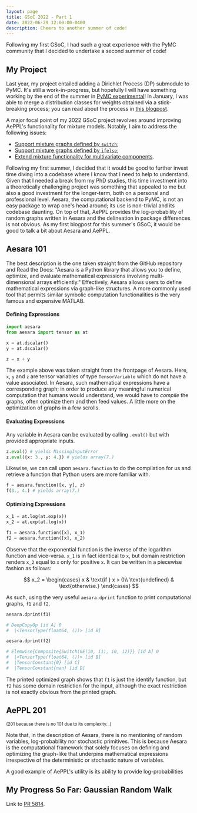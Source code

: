 ```yaml
---
layout: page
title: GSoC 2022 - Part 1
date: 2022-06-29 12:00:00-0400
description: Cheers to another summer of code!
---
```


Following my first GSoC, I had such a great experience with the PyMC community that I decided to undertake a second summer of code!

## **My Project**

Last year, my project entailed adding a Dirichlet Process (DP) submodule to PyMC. It's still a work-in-progress, but hopefully I will have something working by the end of the summer in [PyMC experimental](https://github.com/pymc-devs/pymc-experimental)! In January, I was able to merge a distribution classes for weights obtained via a stick-breaking process; you can read about the process in [this blogpost](https://larrydong.com/gsoc/stickbreakingweights/).

A major focal point of my 2022 GSoC project revolves around improving AePPL's functionality for mixture models. Notably, I aim to address the following issues:

- [Support mixture graphs defined by `switch`](https://github.com/aesara-devs/aeppl/issues/77);
- [Support mixture graphs defined by `ifelse`](https://github.com/aesara-devs/aeppl/issues/76);
- [Extend mixture functionality for multivariate components](https://github.com/aesara-devs/aeppl/issues/106).

Following my first summer, I decided that it would be good to further invest time diving into a codebase where I know that I need to help to understand. Given that I needed a break from my PhD studies, this time investment into a theoretically challenging project was something that appealed to me but also a good investment for the longer-term, both on a personal and professional level. Aesara, the computational backend to PyMC, is not an easy package to wrap one's head around; its use is non-trivial and its codebase daunting. On top of that, AePPL provides the log-probability of random graphs written in Aesara and the delineation in package differences is not obvious. As my first blogpost for this summer's GSoC, it would be good to talk a bit about Aesara and AePPL.

## **Aesara 101**

The best description is the one taken straight from the GitHub repository and Read the Docs: "Aesara is a Python library that allows you to define, optimize, and evaluate mathematical expressions involving multi-dimensional arrays efficiently." Effectively, Aesara allows users to define mathematical expressions via graph-like structures. A more commonly used tool that permits similar symbolic computation functionalities is the very famous and expensive MATLAB.

#### **Defining Expressions**

```python
import aesara
from aesara import tensor as at

x = at.dscalar()
y = at.dscalar()

z = x + y
```

The example above was taken straight from the frontpage of Aesara. Here, `x`, `y` and `z` are tensor variables of type `TensorVariable` which do not have a value associated. In Aesara, such mathematical expressions have a corresponding graph; in order to produce any meaningful numerical computation that humans would understand, we would have to _compile_ the graphs, often optimize them and then feed values. A little more on the optimization of graphs in a few scrolls.

#### **Evaluating Expressions**

Any variable in Aesara can be evaluated by calling `.eval()` but with provided appropriate inputs.

```python
z.eval() # yields MissingInputError
z.eval({x: 3., y: 4.}) # yields array(7.)
```

Likewise, we can call upon `aesara.function` to do the compilation for us and retrieve a function that Python users are more familiar with.

```python
f = aesara.function([x, y], z)
f(3., 4.) # yields array(7.)
```

#### **Optimizing Expressions**

```python
x_1 = at.log(at.exp(x))
x_2 = at.exp(at.log(x))

f1 = aesara.function([x], x_1)
f2 = aesara.function([x], x_2)
```

Observe that the exponential function is the inverse of the logarithm function and vice-versa. `x_1` is in fact identical to `x`, but domain restriction renders `x_2` equal to `x` only for positive `x`. It can be written in a piecewise fashion as follows:

$$
x_2 =
\begin{cases}
    x & \text{if } x > 0\\
    \text{undefined} & \text{otherwise.}
\end{cases}
$$

As such, using the very useful `aesara.dprint` function to print computational graphs, `f1` and `f2`.

```python
aesara.dprint(f1)

# DeepCopyOp [id A] 0
#  |<TensorType(float64, ())> [id B]

aesara.dprint(f2)

# Elemwise{Composite{Switch(GE(i0, i1), i0, i2)}} [id A] 0
#  |<TensorType(float64, ())> [id B]
#  |TensorConstant{0} [id C]
#  |TensorConstant{nan} [id D]
```

The printed optimized graph shows that `f1` is just the identify function, but `f2` has some domain restriction for the input, although the exact restriction is not exactly obvious from the printed graph.

## **AePPL 201**

<p><small>(201 because there is no 101 due to its complexity...)</small></p>

Note that, in the description of Aesara, there is no mentioning of random variables, log-probability nor stochastic primitives. This is because Aesara is the computational framework that solely focuses on defining and optimizing the graph-like that underpins mathematical expressions irrespective of the deterministic or stochastic nature of variables.

A good example of AePPL's utility is its ability to provide log-probabilities

## **My Progress So Far: Gaussian Random Walk**

Link to [PR 5814](https://github.com/pymc-devs/pymc/pull/5814).
